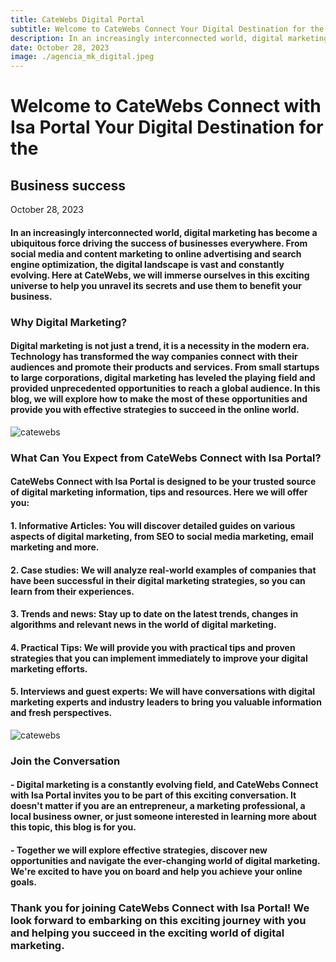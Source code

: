 ```yaml
---
title: CateWebs Digital Portal
subtitle: Welcome to CateWebs Connect Your Digital Destination for the Business success
description: In an increasingly interconnected world, digital marketing has become a ubiquitous force driving the success of businesses everywhere. From social media and content marketing to online advertising and search engine optimization, the digital landscape is vast and constantly evolving. We will immerse ourselves in this exciting universe to help you unravel its secrets and use them to benefit your business.
date: October 28, 2023
image: ./agencia_mk_digital.jpeg
---
```


# Welcome to CateWebs Connect with Isa Portal Your Digital Destination for the
## Business success

October 28, 2023

#### In an increasingly interconnected world, digital marketing has become a ubiquitous force driving the success of businesses everywhere. From social media and content marketing to online advertising and search engine optimization, the digital landscape is vast and constantly evolving. Here at CateWebs, we will immerse ourselves in this exciting universe to help you unravel its secrets and use them to benefit your business.

### Why Digital Marketing?

#### Digital marketing is not just a trend, it is a necessity in the modern era. Technology has transformed the way companies connect with their audiences and promote their products and services. From small startups to large corporations, digital marketing has leveled the playing field and provided unprecedented opportunities to reach a global audience. In this blog, we will explore how to make the most of these opportunities and provide you with effective strategies to succeed in the online world.

![catewebs](./agencia_mk_digital.jpeg)

### What Can You Expect from CateWebs Connect with Isa Portal?

#### CateWebs Connect with Isa Portal is designed to be your trusted source of digital marketing information, tips and resources. Here we will offer you:

#### 1. Informative Articles: You will discover detailed guides on various aspects of digital marketing, from SEO to social media marketing, email marketing and more.

#### 2. Case studies: We will analyze real-world examples of companies that have been successful in their digital marketing strategies, so you can learn from their experiences.

#### 3. Trends and news: Stay up to date on the latest trends, changes in algorithms and relevant news in the world of digital marketing.

#### 4. Practical Tips: We will provide you with practical tips and proven strategies that you can implement immediately to improve your digital marketing efforts.

#### 5. Interviews and guest experts: We will have conversations with digital marketing experts and industry leaders to bring you valuable information and fresh perspectives.

![catewebs](./agencia1_mk_digital.jpeg)

### Join the Conversation

#### - Digital marketing is a constantly evolving field, and CateWebs Connect with Isa Portal invites you to be part of this exciting conversation. It doesn't matter if you are an entrepreneur, a marketing professional, a local business owner, or just someone interested in learning more about this topic, this blog is for you.

#### - Together we will explore effective strategies, discover new opportunities and navigate the ever-changing world of digital marketing. We're excited to have you on board and help you achieve your online goals.

### Thank you for joining CateWebs Connect with Isa Portal! We look forward to embarking on this exciting journey with you and helping you succeed in the exciting world of digital marketing.